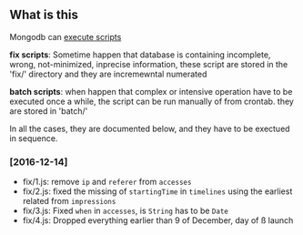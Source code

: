 ## What is this

Mongodb can [execute scripts](https://docs.mongodb.com/manual/tutorial/write-scripts-for-the-mongo-shell/)

**fix scripts**: Sometime happen that database is containing incomplete, wrong, not-minimized, inprecise information, these script are stored in the 'fix/' directory and they are incremewntal numerated

**batch scripts**: when happen that complex or intensive operation have to be executed once a while, the script can be run manually of from crontab. they are stored in 'batch/'

In all the cases, they are documented below, and they have to be exectued in sequence.

### [2016-12-14] 

  * fix/1.js: remove `ip` and `referer` from `accesses`
  * fix/2.js: fixed the missing of `startingTime` in `timelines` using the earliest related from `impressions`
  * fix/3.js: Fixed `when` in `accesses`, is `String` has to be `Date`
  * fix/4.js: Dropped everything earlier than 9 of December, day of ß launch
